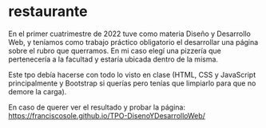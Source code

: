 # restaurante
En el primer cuatrimestre de 2022 tuve como materia Diseño y Desarrollo Web, y teníamos como trabajo práctico obligatorio el desarrollar una página sobre el rubro que querramos. En mi caso elegí una pizzería que pertenecería a la facultad y estaría ubicada dentro de la misma.

Este tpo debía hacerse con todo lo visto en clase (HTML, CSS y JavaScript principalmente y Bootstrap si querías pero tenías que limpiarlo para que no demore la carga).

En caso de querer ver el resultado y probar la página: https://franciscosole.github.io/TPO-DisenoYDesarrolloWeb/
